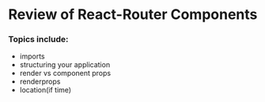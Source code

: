 # Review of React-Router Components
### Topics include:
- imports
- structuring your application
- render vs component props
- renderprops
- location(if time)
